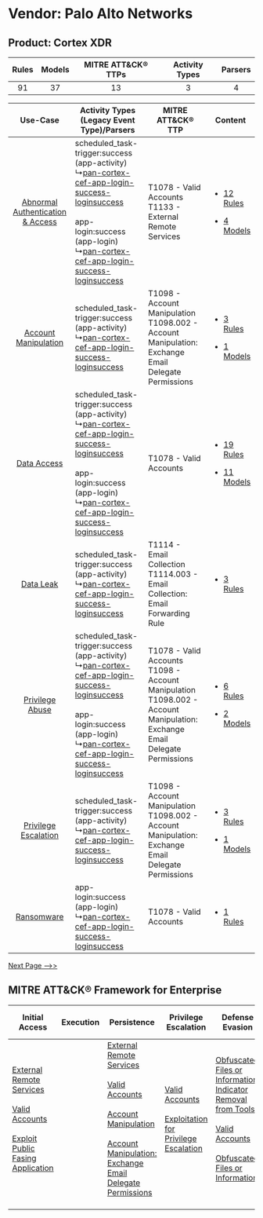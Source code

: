 Vendor: Palo Alto Networks
==========================
Product: Cortex XDR
-------------------
| Rules | Models | MITRE ATT&CK® TTPs | Activity Types | Parsers |
|:-----:|:------:|:------------------:|:--------------:|:-------:|
|  91   |   37   |         13         |       3        |    4    |

|    Use-Case    | Activity Types (Legacy Event Type)/Parsers    | MITRE ATT&CK® TTP    | Content    |
|:----:| ---- | ---- | ---- |
| [Abnormal Authentication & Access](../../../UseCases/uc_abnormal_authentication_&_access.md) |  scheduled_task-trigger:success (app-activity)<br> ↳[pan-cortex-cef-app-login-success-loginsuccess](Ps/pC_pancortexcefapploginsuccessloginsuccess.md)<br><br> app-login:success (app-login)<br> ↳[pan-cortex-cef-app-login-success-loginsuccess](Ps/pC_pancortexcefapploginsuccessloginsuccess.md)<br> | T1078 - Valid Accounts<br>T1133 - External Remote Services<br>    | [<ul><li>12 Rules</li></ul><ul><li>4 Models</li></ul>](RM/r_m_palo_alto_networks_cortex_xdr_Abnormal_Authentication_&_Access.md) |
|    [Account Manipulation](../../../UseCases/uc_account_manipulation.md)    |  scheduled_task-trigger:success (app-activity)<br> ↳[pan-cortex-cef-app-login-success-loginsuccess](Ps/pC_pancortexcefapploginsuccessloginsuccess.md)<br>    | T1098 - Account Manipulation<br>T1098.002 - Account Manipulation: Exchange Email Delegate Permissions<br>    | [<ul><li>3 Rules</li></ul><ul><li>1 Models</li></ul>](RM/r_m_palo_alto_networks_cortex_xdr_Account_Manipulation.md)    |
|    [Data Access](../../../UseCases/uc_data_access.md)    |  scheduled_task-trigger:success (app-activity)<br> ↳[pan-cortex-cef-app-login-success-loginsuccess](Ps/pC_pancortexcefapploginsuccessloginsuccess.md)<br><br> app-login:success (app-login)<br> ↳[pan-cortex-cef-app-login-success-loginsuccess](Ps/pC_pancortexcefapploginsuccessloginsuccess.md)<br> | T1078 - Valid Accounts<br>    | [<ul><li>19 Rules</li></ul><ul><li>11 Models</li></ul>](RM/r_m_palo_alto_networks_cortex_xdr_Data_Access.md)    |
|    [Data Leak](../../../UseCases/uc_data_leak.md)    |  scheduled_task-trigger:success (app-activity)<br> ↳[pan-cortex-cef-app-login-success-loginsuccess](Ps/pC_pancortexcefapploginsuccessloginsuccess.md)<br>    | T1114 - Email Collection<br>T1114.003 - Email Collection: Email Forwarding Rule<br>    | [<ul><li>3 Rules</li></ul>](RM/r_m_palo_alto_networks_cortex_xdr_Data_Leak.md)    |
|    [Privilege Abuse](../../../UseCases/uc_privilege_abuse.md)    |  scheduled_task-trigger:success (app-activity)<br> ↳[pan-cortex-cef-app-login-success-loginsuccess](Ps/pC_pancortexcefapploginsuccessloginsuccess.md)<br><br> app-login:success (app-login)<br> ↳[pan-cortex-cef-app-login-success-loginsuccess](Ps/pC_pancortexcefapploginsuccessloginsuccess.md)<br> | T1078 - Valid Accounts<br>T1098 - Account Manipulation<br>T1098.002 - Account Manipulation: Exchange Email Delegate Permissions<br> | [<ul><li>6 Rules</li></ul><ul><li>2 Models</li></ul>](RM/r_m_palo_alto_networks_cortex_xdr_Privilege_Abuse.md)    |
|    [Privilege Escalation](../../../UseCases/uc_privilege_escalation.md)    |  scheduled_task-trigger:success (app-activity)<br> ↳[pan-cortex-cef-app-login-success-loginsuccess](Ps/pC_pancortexcefapploginsuccessloginsuccess.md)<br>    | T1098 - Account Manipulation<br>T1098.002 - Account Manipulation: Exchange Email Delegate Permissions<br>    | [<ul><li>3 Rules</li></ul><ul><li>1 Models</li></ul>](RM/r_m_palo_alto_networks_cortex_xdr_Privilege_Escalation.md)    |
|    [Ransomware](../../../UseCases/uc_ransomware.md)    |  app-login:success (app-login)<br> ↳[pan-cortex-cef-app-login-success-loginsuccess](Ps/pC_pancortexcefapploginsuccessloginsuccess.md)<br>    | T1078 - Valid Accounts<br>    | [<ul><li>1 Rules</li></ul>](RM/r_m_palo_alto_networks_cortex_xdr_Ransomware.md)    |
[Next Page -->>](2_ds_palo_alto_networks_cortex_xdr.md)

MITRE ATT&CK® Framework for Enterprise
--------------------------------------
| Initial Access                                                                                                                                                                                                                         | Execution | Persistence                                                                                                                                                                                                                                                                                                                                 | Privilege Escalation                                                                                                                                          | Defense Evasion                                                                                                                                                                                                                                                               | Credential Access | Discovery | Lateral Movement | Collection                                                                                                                                                            | Command and Control                                                                                                                       | Exfiltration | Impact |
| -------------------------------------------------------------------------------------------------------------------------------------------------------------------------------------------------------------------------------------- | --------- | ------------------------------------------------------------------------------------------------------------------------------------------------------------------------------------------------------------------------------------------------------------------------------------------------------------------------------------------- | ------------------------------------------------------------------------------------------------------------------------------------------------------------- | ----------------------------------------------------------------------------------------------------------------------------------------------------------------------------------------------------------------------------------------------------------------------------- | ----------------- | --------- | ---------------- | --------------------------------------------------------------------------------------------------------------------------------------------------------------------- | ----------------------------------------------------------------------------------------------------------------------------------------- | ------------ | ------ |
| [External Remote Services](https://attack.mitre.org/techniques/T1133)<br><br>[Valid Accounts](https://attack.mitre.org/techniques/T1078)<br><br>[Exploit Public Fasing Application](https://attack.mitre.org/techniques/T1190)<br><br> |           | [External Remote Services](https://attack.mitre.org/techniques/T1133)<br><br>[Valid Accounts](https://attack.mitre.org/techniques/T1078)<br><br>[Account Manipulation](https://attack.mitre.org/techniques/T1098)<br><br>[Account Manipulation: Exchange Email Delegate Permissions](https://attack.mitre.org/techniques/T1098/002)<br><br> | [Valid Accounts](https://attack.mitre.org/techniques/T1078)<br><br>[Exploitation for Privilege Escalation](https://attack.mitre.org/techniques/T1068)<br><br> | [Obfuscated Files or Information: Indicator Removal from Tools](https://attack.mitre.org/techniques/T1027/005)<br><br>[Valid Accounts](https://attack.mitre.org/techniques/T1078)<br><br>[Obfuscated Files or Information](https://attack.mitre.org/techniques/T1027)<br><br> |                   |           |                  | [Email Collection](https://attack.mitre.org/techniques/T1114)<br><br>[Email Collection: Email Forwarding Rule](https://attack.mitre.org/techniques/T1114/003)<br><br> | [Proxy: Multi-hop Proxy](https://attack.mitre.org/techniques/T1090/003)<br><br>[Proxy](https://attack.mitre.org/techniques/T1090)<br><br> |              |        |